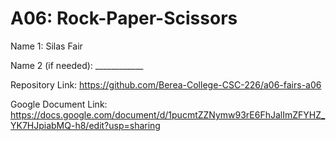 # A06: Rock-Paper-Scissors

Name 1: Silas Fair

Name 2 (if needed): ____________

Repository Link: https://github.com/Berea-College-CSC-226/a06-fairs-a06

Google Document Link: https://docs.google.com/document/d/1pucmtZZNymw93rE6FhJalImZFYHZ_YK7HJpiabMQ-h8/edit?usp=sharing
